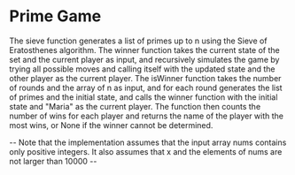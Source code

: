 # Prime Game

The sieve function generates a list of primes up to n using the Sieve of Eratosthenes algorithm. The winner function takes the current state of the set and the current player as input, and recursively simulates the game by trying all possible moves and calling itself with the updated state and the other player as the current player. The isWinner function takes the number of rounds and the array of n as input, and for each round generates the list of primes and the initial state, and calls the winner function with the initial state and "Maria" as the current player. The function then counts the number of wins for each player and returns the name of the player with the most wins, or None if the winner cannot be determined.

-- Note that the implementation assumes that the input array nums contains only positive integers. It also assumes that x and the elements of nums are not larger than 10000 --